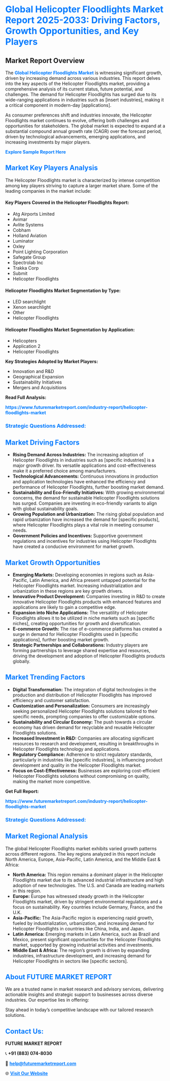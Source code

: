 <h1 style="color: #007BFF;">Global Helicopter Floodlights Market Report 2025-2033: Driving Factors, Growth Opportunities, and Key Players</h1>

<section id="overview">
<h2>Market Report Overview</h2>
<p>The <a href="https://www.futuremarketreport.com/industry-report/helicopter-floodlights-market" style="color: #007BFF; text-decoration: none;"><strong>Global Helicopter Floodlights Market</strong></a> is witnessing significant growth, driven by increasing demand across various industries. This report delves into the key aspects of the Helicopter Floodlights market, providing a comprehensive analysis of its current status, future potential, and challenges. The demand for Helicopter Floodlights has surged due to its wide-ranging applications in industries such as [insert industries], making it a critical component in modern-day [applications].</p>
<p>As consumer preferences shift and industries innovate, the Helicopter Floodlights market continues to evolve, offering both challenges and opportunities for stakeholders. The global market is expected to expand at a substantial compound annual growth rate (CAGR) over the forecast period, driven by technological advancements, emerging applications, and increasing investments by major players.</p>
</section>

<section id="overview">
<p><a href="https://www.futuremarketreport.com/request-sample/reportId=106606" style="color: #007BFF; text-decoration: none;"><strong>Explore Sample Report Here</strong></a></p>
</section>

<section id="key-players">
<h2 style="color: #007BFF;">Market Key Players Analysis</h2>
<p>The Helicopter Floodlights market is characterized by intense competition among key players striving to capture a larger market share. Some of the leading companies in the market include:</p>
<h4>Key Players Covered in the Helicopter Floodlights Report:</h4>
<ul><li>Atg Airports Limited</li><li>Avimar</li><li>Avlite Systems</li><li>Cobham</li><li>Holland Aviation</li><li>Luminator</li><li>Oxley</li><li>Point Lighting Corporation</li><li>Safegate Group</li><li>Spectrolab Inc</li><li>Trakka Corp</li><li>Submit</li><li>Helicopter Floodlights</li></ul>
<h4>Helicopter Floodlights Market Segmentation by Type:</h4>
<ul><li>LED searchlight</li><li>Xenon searchlight</li><li>Other</li><li>Helicopter Floodlights</li></ul>

<h4>Helicopter Floodlights Market Segmentation by Application:</h4>
<ul><li>Helicopters</li><li>Application 2</li><li>Helicopter Floodlights</li></ul>
<p><strong>Key Strategies Adopted by Market Players:</strong></p>
<ul>
<li>Innovation and R&D</li>
<li>Geographical Expansion</li>
<li>Sustainability Initiatives</li>
<li>Mergers and Acquisitions</li>
</ul>
</section>

<section>
<p><strong>Read Full Analysis: </strong></p><a href="https://www.futuremarketreport.com/industry-report/helicopter-floodlights-market" style="color: #007BFF; text-decoration: none;"><strong>https://www.futuremarketreport.com/industry-report/helicopter-floodlights-market</strong></a>
<h3 style="color: #007BFF;">Strategic Questions Addressed:</h3>
</section>

<section id="driving-factors">
<h2 style="color: #007BFF;">Market Driving Factors</h2>
<ul>
<li><strong>Rising Demand Across Industries:</strong> The increasing adoption of Helicopter Floodlights in industries such as [specific industries] is a major growth driver. Its versatile applications and cost-effectiveness make it a preferred choice among manufacturers.</li>
<li><strong>Technological Advancements:</strong> Continuous innovations in production and application technologies have enhanced the efficiency and performance of Helicopter Floodlights, further boosting market demand.</li>
<li><strong>Sustainability and Eco-Friendly Initiatives:</strong> With growing environmental concerns, the demand for sustainable Helicopter Floodlights solutions has surged. Companies are investing in eco-friendly variants to align with global sustainability goals.</li>
<li><strong>Growing Population and Urbanization:</strong> The rising global population and rapid urbanization have increased the demand for [specific products], where Helicopter Floodlights plays a vital role in meeting consumer needs.</li>
<li><strong>Government Policies and Incentives:</strong> Supportive government regulations and incentives for industries using Helicopter Floodlights have created a conducive environment for market growth.</li>
</ul>
</section>

<section id="growth-opportunities">
<h2 style="color: #007BFF;">Market Growth Opportunities</h2>
<ul>
<li><strong>Emerging Markets:</strong> Developing economies in regions such as Asia-Pacific, Latin America, and Africa present untapped potential for the Helicopter Floodlights market. Increasing industrialization and urbanization in these regions are key growth drivers.</li>
<li><strong>Innovative Product Development:</strong> Companies investing in R&D to create innovative Helicopter Floodlights products with enhanced features and applications are likely to gain a competitive edge.</li>
<li><strong>Expansion into Niche Applications:</strong> The versatility of Helicopter Floodlights allows it to be utilized in niche markets such as [specific niches], creating opportunities for growth and diversification.</li>
<li><strong>E-commerce Growth:</strong> The rise of e-commerce platforms has created a surge in demand for Helicopter Floodlights used in [specific applications], further boosting market growth.</li>
<li><strong>Strategic Partnerships and Collaborations:</strong> Industry players are forming partnerships to leverage shared expertise and resources, driving the development and adoption of Helicopter Floodlights products globally.</li>
</ul>
</section>

<section id="trending-factors">
<h2 style="color: #007BFF;">Market Trending Factors</h2>
<ul>
<li><strong>Digital Transformation:</strong> The integration of digital technologies in the production and distribution of Helicopter Floodlights has improved efficiency and customer satisfaction.</li>
<li><strong>Customization and Personalization:</strong> Consumers are increasingly seeking personalized Helicopter Floodlights solutions tailored to their specific needs, prompting companies to offer customizable options.</li>
<li><strong>Sustainability and Circular Economy:</strong> The push towards a circular economy has driven demand for recyclable and reusable Helicopter Floodlights solutions.</li>
<li><strong>Increased Investment in R&D:</strong> Companies are allocating significant resources to research and development, resulting in breakthroughs in Helicopter Floodlights technology and applications.</li>
<li><strong>Regulatory Compliance:</strong> Adherence to strict regulatory standards, particularly in industries like [specific industries], is influencing product development and quality in the Helicopter Floodlights market.</li>
<li><strong>Focus on Cost-Effectiveness:</strong> Businesses are exploring cost-efficient Helicopter Floodlights solutions without compromising on quality, making the market more competitive.</li>
</ul>
</section>

<section>
<p><strong>Get Full Report: </strong></p><a href="https://www.futuremarketreport.com/industry-report/helicopter-floodlights-market" style="color: #007BFF; text-decoration: none;"><strong>https://www.futuremarketreport.com/industry-report/helicopter-floodlights-market</strong></a>
<h3 style="color: #007BFF;">Strategic Questions Addressed:</h3>
</section>


<section id="regional-analysis">
<h2 style="color: #007BFF;">Market Regional Analysis</h2>
<p>The global Helicopter Floodlights market exhibits varied growth patterns across different regions. The key regions analyzed in this report include North America, Europe, Asia-Pacific, Latin America, and the Middle East & Africa:</p>
<ul>
<li><strong>North America:</strong> This region remains a dominant player in the Helicopter Floodlights market due to its advanced industrial infrastructure and high adoption of new technologies. The U.S. and Canada are leading markets in this region.</li>
<li><strong>Europe:</strong> Europe has witnessed steady growth in the Helicopter Floodlights market, driven by stringent environmental regulations and a focus on sustainability. Key countries include Germany, France, and the U.K.</li>
<li><strong>Asia-Pacific:</strong> The Asia-Pacific region is experiencing rapid growth, fueled by industrialization, urbanization, and increasing demand for Helicopter Floodlights in countries like China, India, and Japan.</li>
<li><strong>Latin America:</strong> Emerging markets in Latin America, such as Brazil and Mexico, present significant opportunities for the Helicopter Floodlights market, supported by growing industrial activities and investments.</li>
<li><strong>Middle East & Africa:</strong> The region’s growth is driven by expanding industries, infrastructure development, and increasing demand for Helicopter Floodlights in sectors like [specific sectors].</li>
</ul>
</section>

<footer>
<h2 style="color: #007BFF;">About FUTURE MARKET REPORT</h2>
<p>We are a trusted name in market research and advisory services, delivering actionable insights and strategic support to businesses across diverse industries. Our expertise lies in offering:</p>

<p>Stay ahead in today’s competitive landscape with our tailored research solutions.</p>

<h2 style="color: #007BFF;">Contact Us:</h2>
<p><strong>FUTURE MARKET REPORT</strong></p>
<p>📞 <strong>+91 (883) 074-8030</strong></p>
<p>📧 <strong><a href="mailto:help@futuremarketreport.com" style="color: #007BFF;">help@futuremarketreport.com</a></strong></p>
<p>🌐 <strong><a href="https://www.futuremarketreport.com/" style="color: #007BFF;">Visit Our Website</a></strong></p>
</footer>